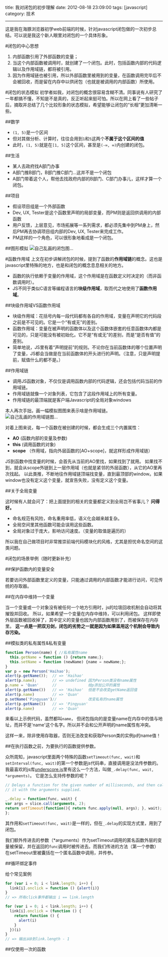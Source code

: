 title: 我对闭包的初步理解
date: 2012-08-18 23:09:00
tags: [javascript]
category: 技术

---

这是我在海豚浏览器初学web前端的时候，针对javascript闭包做的一次初步总结。可以说是我这个新人眼里对闭包的一个具体形象。

#闭包的中心思想

1. 内部函数引用了外部函数的变量；
2. 当这个内部函数被调用时，就创建了一个闭包。此时，包括函数内部的代码逻辑以及作用域链，都将被引用。
3. 因为作用域链也被引用，所以外部函数里被用到的变量，在函数调用完毕后不会被回收，而是留在内存中以供闭包（也就是被调用的内部函数）所使用。

<!-- more -->

#闭包的状态模拟
初学者如我，对闭包的概念很容易含糊不清。同事说有人研究了一年都搞不懂，不知是不是真的，反正听起来挺可怕。所以在网上看了一些帖子后，摘取并总结了几个比较形象的状态模拟，希望能够让闭包的“长相”更加清晰一些。

##数学

* `(1, 5)`是一个区间
* 但对其做分析、计算时，往往会用到`1`和`5`这两个**不属于这个区间的值**
* 此时，`(1, 5)`就是在`[1, 5]`这个区间，甚至是`(-∞, ∞)`内创建的闭包。

##生活

* 某人去政府找A部门办事
* A部门推B部门，B部门推C部门...这并不是一个闭包
* A部门带着这个人，帮他去找政府内部的B部门、C部门办事儿，这样才算一个闭包。

##项目

* 假设项目组是一个外部函数
* Dev, UX, Tester是这个函数里声明的局部变量，而PM则是返回供调用的内部函数
* 用户反馈，上层意见，市场拓展等一系列需求，都必须先集中到PM身上，然后PM再去协调项目组内部的Dev, UX, Tester来完成工作。
* PM这样的一个角色，可以很形象地看成是一个闭包。

##图形模拟
![自己乱画的闭包图...](../../../../img/closure1.png)

#函数作用域
上文在初步讲解闭包的时候，提到了函数的**作用域链**的概念。这也是javascript里特殊的地方，也是和闭包的概念息息相关的地方。

* 函数的执行依赖于变量的作用域，这个作用域是在函数定义时决定的（而非函数调用时）。
* JS不同于类似C语言等编程语言的**块级作用域**，取而代之地使用了**函数作用域**。

##块级作用域VS函数作用域

* 块级作用域：花括号内每一段代码都有各自的作用域，变量在声明它的代码段之前是不可见的。它是一个“有或无”的差别。
* 函数作用域：变量在被声明的函数体以及这个函数体嵌套的任意函数体内都是可见的，只是可能没有被初始化。它不是“有或无”的差别，而是“是否有值”的差别。
* 简单地说，JS里有着“声明提前”的规则。不论你在当前函数体的哪个位置声明了变量，JS都会当做是在当前函数体的开头进行的声明。（注意，只是声明提前，赋值什么的都不是。）

##作用域链

* 调用JS函数对象，不仅仅是调用函数内部的代码逻辑，还会包括代码当前的作用域链。
* 作用域链就像一个对象列表，它包含了这段作用域上的所有变量。
* 作用域链的最顶端就是客户端Javascript的全局对象windows

本人再次手拙，画一幅模拟图图来表示啥是作用域链。
![自己乱画的作用域链图...](../../../../img/closure2.png)

对着上图来说，每一个函数在被创建的时候，都会生成三个内置属性：

* **AO** (函数内部的变量及参数)
* **this** (调用函数的对象)
* **scope** （作用域，指向外层函数的[AO+scope]，就这样形成作用域链）

JS到函数中找变量的时候，会首先从当前的AO里找，如果找到了就用。
如果找不到，就会从scope外链到上一层作用域（也就是紧邻的外层函数），从它的AO里再次找起。
以此类推，不断地往作用域链顶端找变量，直到最顶部的window。如果window也没有定义这个变量，就宣告失败，没有定义这个变量。

##关于全局变量

这时候有人就会问了：把上面提到的相关的变量都定义到全局岂不省事儿？
**问得好。**

* 命名规范有风险，命名重用率低，语义化会越来越复杂。
* 全局空间里其他函数可能会误用这些函数。
* 全局对象过于庞大，影响访问速度。（变量的取值是遍历的）

所以我在自己做项目时非常推崇前端代码模块化的风格，尤其是担忧命名空间的这类问题。

#闭包的场景举例（随时更新补充）

##保护函数内的变量安全 	
	
若要访问外部函数里定义的变量，只能通过调用的内部函数才能进行访问，可见传统的存取器。

##在内存中维持一个变量
	
当一个变量或一个对象没有被任何一个地方引用时，js的垃圾回收机制会自动将其摧毁并回收。
所以，如果希望一个变量在内存中维持，可以利用闭包。
这样即使外层函数被回收掉了，其中定义的变量也因为内部函数用到了，而被保存在内存里。
**这一点是一把双刃剑，闭包的劣势之一就是因为如果滥用这个机制会导致内存污染。**

##模拟类的私有属性&私有变量
	
```javascript
function Person(name) { //私有属性name
  this.getName = function () {return name;};
  this.setName = function (newName) {name = newName;};
}
var p = new Person('Haihao');
alert(p.getName());  // => 'Haihao'
alert(p.name);       // => undefined 因为Person类没有name属性
p.name = 'Quan'      //              给p添加公开的属性
alert(p.getName())   // => 'Haihao'  但是不会改变getName返回值
alert(p.name)        // => 'Quan'	
p.setName('Pingyuan')//              改变私有的name属性
alert(p.getName())   // => 'Pingyuan'
alert(p.name)        // => 'Quan'
```

来看以上示例代码，虽然都叫`name`， 但闭包指向的是变量name在内存中的值与地址，而并不是'name'这个名字。所以并不会和公开声明的name属性有冲突。
	
这样一来，除非使用存取器，否则无法改变和获取Person类的实例p的name值！
	
##在执行函数之前，为要执行的函数提供参数。

众所周知，javascript里面两个特殊的函数`setTimeout(func, wait)`和`setInterval(func, wait)`的第一个参数是js代码串，直接调用是没法传参数的。
我最喜欢的js库[underscore.js](http://underscorejs.org/)里有这么一个方法，叫做`_.delay(func, wait, *arguments)`。
它是怎么支持传参数的呢？
	
```javascript
// Delays a function for the given number of milliseconds, and then calls
// it with the arguments supplied.

_.delay = function(func, wait) {
var args = slice.call(arguments, 2);
return setTimeout(function(){ return func.apply(null, args); }, wait);
};

```
	
其作用和`setTimeout(func, wait)`是一样的，但在`_.delay`的实现方式里，用到了闭包。
	
我们额外传进去的参数（\*arguments）作为setTimeout调用的匿名函数外层的变量被保留，并在返回的`func`调用时被传进去。而我们传进的方法（第一个参数）在setTimeout里被囊括在一个匿名函数中调用，并传参。
	
##循环绑定事件
	
给个常见案例

```javascript
for (var i = 0; i < link.length; i++) {
  link[i].onclick = function () {alert(i)}
}
// => 所有click事件都输出 i == link.length

for (var i = 0; i < link.length; i++) {
  link[i].onclick = (function () {
    return function () {
      alert(i)
    }
  })(i)
}
// => 输出从0到link.length - 1
```

##仅使用一次的函数
	


